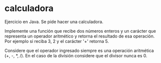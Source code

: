 # calculadora
Ejercicio en Java. Se pide hacer una calculadora.


Implemente una función que recibe dos números enteros y un carácter que representa un operador aritmético y retorna el resultado de esa operación.  
Por ejemplo si reciba 3, 2 y el carácter '+' retorna 5.

Considere que el operador ingresado siempre es una operación aritmética (+, -, *, /). En el caso de la división considere que el divisor nunca es 0. 
